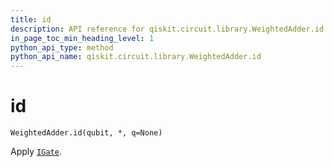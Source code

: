 ```yaml
---
title: id
description: API reference for qiskit.circuit.library.WeightedAdder.id
in_page_toc_min_heading_level: 1
python_api_type: method
python_api_name: qiskit.circuit.library.WeightedAdder.id
---
```


# id

<span id="qiskit.circuit.library.WeightedAdder.id" />

`WeightedAdder.id(qubit, *, q=None)`

Apply [`IGate`](qiskit.circuit.library.IGate "qiskit.circuit.library.IGate").

